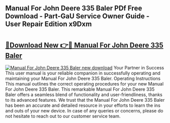 ## Manual For John Deere 335 Baler PDf Free Download - Part-GaU Service Owner Guide - User Repair Edition x9Dxm

# <h2><a href="http://bc75841.oget.top/?id=Manual+For+John+Deere+335+Baler">🔗Download New 👉🔴 Manual For John Deere 335 Baler</a></h2>

[![Manual For John Deere 335 Baler new download](https://i.imgur.com/5g1atiW.png)](http://bc75841.oget.top/?id=Manual+For+John+Deere+335+Baler)
Your Partner in Success This user manual is your reliable companion in successfully operating and maintaining your Manual For John Deere 335 Baler. Operating Instructions This manual outlines the correct operating procedures for your new Manual For John Deere 335 Baler. This remarkable Manual For John Deere 335 Baler offers a seamless blend of functionality and user-friendliness, thanks to its advanced features. We trust that the Manual For John Deere 335 Baler has been an accurate and detailed resource in your efforts to learn the ins and outs of your new device. In case of any queries or concerns, please do not hesitate to reach out to our customer service team.
